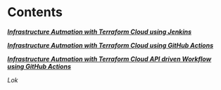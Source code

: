 # Contents

_**[Infrastructure Autmation with Terraform Cloud using Jenkins](https://lokpavan03.github.io/InfraAutoJenkinsTFCloud/)**_

_**[Infrastructure Autmation with Terraform Cloud using GitHub Actions](https://lokpavan03.github.io/terraformgitaction/)**_

_**[Infrastructure Autmation with Terraform Cloud API driven Workflow using GitHub Actions](https://lokpavan03.github.io/TerraformCloudAPIdrivenWF/)**_


_Lok_
